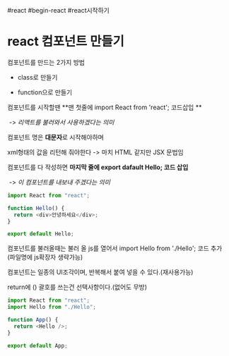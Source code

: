 #react #begin-react #react시작하기

# react 컴포넌트 만들기

컴포넌트를 만드는 2가지 방법

- class로 만들기

- function으로 만들기

컴포넌트를 시작할땐 **맨 첫줄에 import React from 'react'; 코드삽입 **

​ -> _리액트를 불러와서 사용하겠다는 의미_

컴포넌트 명은 **대문자**로 시작해야하며

xml형태의 값을 리턴해 줘야한다 -> 마치 HTML 같지만 JSX 문법임

컴포넌트를 다 작성하면 **마지막 줄에 export dafault Hello; 코드 삽입**

​ -> _이 컴포넌트를 내보내 주겠다는 의미_

```javascript
import React from "react";

function Hello() {
  return <div>안녕하세요</div>;
}

export default Hello;
```

컴포넌트를 불러올때는 불러 올 js를 열어서 import Hello from './Hello'; 코드 추가 (파일명에 js확장자 생략가능)

컴포넌트는 일종의 UI조각이며, 반복해서 붙여 넣을 수 있다.(재사용가능)

return에 () 괄호를 쓰는건 선택사항이다.(없어도 무방)

```javascript
import React from "react";
import Hello from "./Hello";

function App() {
  return <Hello />;
}

export default App;
```
